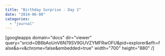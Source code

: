 ```yaml
---
title: "Birthday Surprise - Day 2"
date: "2014-06-08"
categories: 
  - "journal"
---
```


\[googleapps domain="docs" dir="viewer" query="srcid=0B6bAoUnV6N79SV9GUVZYMFRwOFU&pid=explorer&efh=false&a=v&chrome=false&embedded=true" width="700" height="880" /\]
